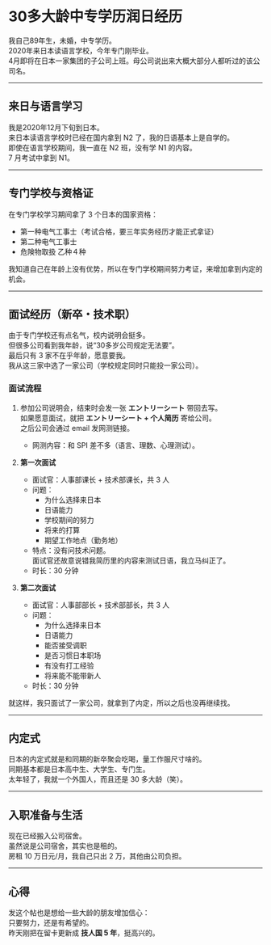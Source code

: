 # **30多大龄中专学历润日经历**

我自己89年生，未婚，中专学历。  
2020年来日本读语言学校，今年专门刚毕业。  
4月即将在日本一家集团的子公司上班。母公司说出来大概大部分人都听过的该公司名。  

---

## 来日与语言学习
我是2020年12月下旬到日本。  
来日本读语言学校时已经在国内拿到 N2 了，我的日语基本上是自学的。  
即使在语言学校期间，我一直在 N2 班，没有学 N1 的内容。  
7 月考试中拿到 N1。  

---

## 专门学校与资格证
在专门学校学习期间拿了 3 个日本的国家资格：  
- 第一种电气工事士（考试合格，要三年实务经历才能正式拿证）  
- 第二种电气工事士  
- 危険物取扱 乙种４种  

我知道自己在年龄上没有优势，所以在专门学校期间努力考证，来增加拿到内定的机会。  

---

## 面试经历（新卒・技术职）
由于专门学校还有点名气，校内说明会挺多。  
但很多公司看到我年龄，说“30多岁公司规定无法要”。  
最后只有 3 家不在乎年龄，愿意要我。  
我从这三家中选了一家公司（学校规定同时只能投一家公司）。  

### 面试流程
1. 参加公司说明会，结束时会发一张 **エントリーシート** 带回去写。  
   如果愿意面试，就把 **エントリーシート + 个人简历** 寄给公司。  
   之后公司会通过 email 发网测链接。  
   - 网测内容：和 SPI 差不多（语言、理数、心理测试）。  

2. **第一次面试**  
   - 面试官：人事部课长 + 技术部课长，共 3 人  
   - 问题：  
     - 为什么选择来日本  
     - 日语能力  
     - 学校期间的努力  
     - 将来的打算  
     - 期望工作地点（勤务地）  
   - 特点：没有问技术问题。  
     面试官还故意说错我简历里的内容来测试日语，我立马纠正了。  
   - 时长：30 分钟  

3. **第二次面试**  
   - 面试官：人事部部长 + 技术部部长，共 3 人  
   - 问题：  
     - 为什么选择来日本  
     - 日语能力  
     - 能否接受调职  
     - 是否习惯日本职场  
     - 有没有打工经验  
     - 将来能不能带新人  
   - 时长：30 分钟  

就这样，我只面试了一家公司，就拿到了内定，所以之后也没再继续找。  

---

## 内定式
日本的内定式就是和同期的新卒聚会吃喝，量工作服尺寸啥的。  
同期基本都是日本高中生、大学生、专门生。  
太年轻了，我就一个外国人，而且还是 30 多大龄（笑）。  

---

## 入职准备与生活
现在已经搬入公司宿舍。  
虽然说是公司宿舍，其实也是租的。  
房租 10 万日元/月，我自己只出 2 万，其他由公司负担。  

---

## 心得
发这个帖也是想给一些大龄的朋友增加信心：  
只要努力，还是有希望的。  
昨天刚把在留卡更新成 **技人国 5 年**，挺高兴的。

